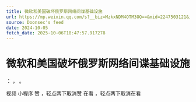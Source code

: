 ```yaml
---
title: 微软和美国破坏俄罗斯网络间谍基础设施
url: https://mp.weixin.qq.com/s?__biz=MzkxNDM4OTM3OQ==&mid=2247503121&idx=1&sn=ae9ff438290355e8be504eaf0ca6c391
source: Doonsec's feed
date: 2024-10-05
fetch_date: 2025-10-06T18:47:57.917278
---
```


# 微软和美国破坏俄罗斯网络间谍基础设施

：
，
。

视频
小程序
赞
，轻点两下取消赞
在看
，轻点两下取消在看
